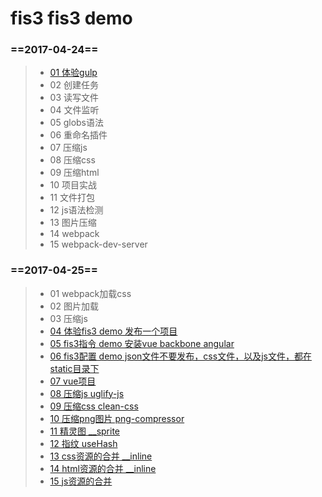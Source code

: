 # fis3 fis3 demo
### ==2017-04-24==
> * [01 体验gulp](#g01)
> * 02 创建任务
> * 03 读写文件
> * 04 文件监听
> * 05 globs语法
> * 06 重命名插件
> * 07 压缩js
> * 08 压缩css
> * 09 压缩html
> * 10 项目实战
> * 11 文件打包
> * 12 js语法检测
> * 13 图片压缩
> * 14 webpack
> * 15 webpack-dev-server
### ==2017-04-25==

> * 01 webpack加载css
> * 02 图片加载
> * 03 压缩js
> * [04 体验fis3 demo 发布一个项目](20170425/04)
> * [05 fis3指令 demo 安装vue backbone angular](20170425/05)
> * [06 fis3配置 demo json文件不要发布，css文件，以及js文件，都在static目录下 ](20170425/06)
> * [07 vue项目](20170425/17)
> * [08 压缩js uglify-js](20170425/08)
> * [09 压缩css clean-css](20170425/09)
> * [10 压缩png图片 png-compressor](20170425/10)
> * [11 精灵图 __sprite](20170425/11)
> * [12 指纹 useHash](20170425/12)
> * [13 css资源的合并 __inline](20170425/13)
> * [14 html资源的合并 __inline](20170425/14)
> * [15 js资源的合并](20170425/15)
